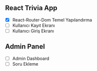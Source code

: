 ## React Trivia App

- [x] React-Router-Dom Temel Yapılandırma
- [ ] Kullanıcı Kayıt Ekranı
- [ ] Kullanıcı Giriş Ekranı

## Admin Panel

- [ ] Admin Dashboard
- [ ] Soru Ekleme
